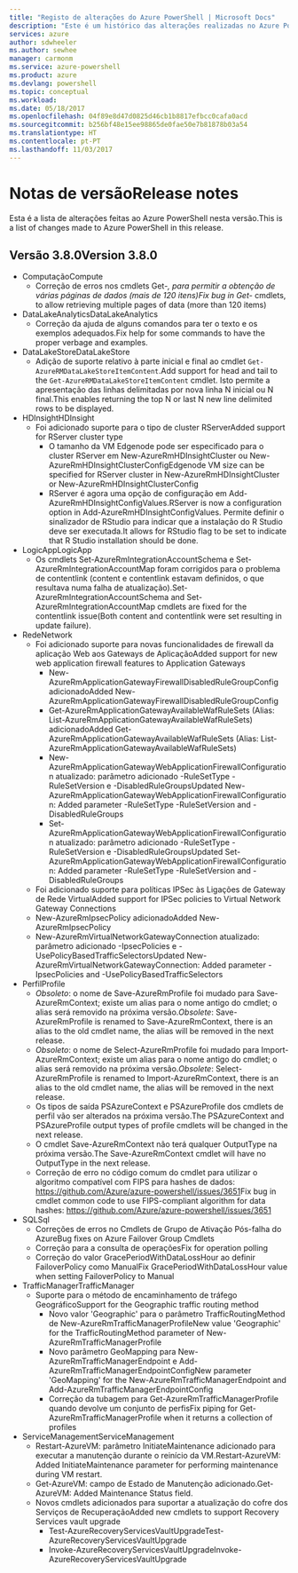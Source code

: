 ```yaml
---
title: "Registo de alterações do Azure PowerShell | Microsoft Docs"
description: "Este é um histórico das alterações realizadas no Azure PowerShell na versão mais recente."
services: azure
author: sdwheeler
ms.author: sewhee
manager: carmonm
ms.service: azure-powershell
ms.product: azure
ms.devlang: powershell
ms.topic: conceptual
ms.workload: 
ms.date: 05/18/2017
ms.openlocfilehash: 04f89e8d47d0825d46cb1b8817efbcc0cafa0acd
ms.sourcegitcommit: b256bf48e15ee98865de0fae50e7b81878b03a54
ms.translationtype: HT
ms.contentlocale: pt-PT
ms.lasthandoff: 11/03/2017
---
```

# <a name="release-notes"></a><span data-ttu-id="81d53-103">Notas de versão</span><span class="sxs-lookup"><span data-stu-id="81d53-103">Release notes</span></span>

<span data-ttu-id="81d53-104">Esta é a lista de alterações feitas ao Azure PowerShell nesta versão.</span><span class="sxs-lookup"><span data-stu-id="81d53-104">This is a list of changes made to Azure PowerShell in this release.</span></span>

## <a name="version-380"></a><span data-ttu-id="81d53-105">Versão 3.8.0</span><span class="sxs-lookup"><span data-stu-id="81d53-105">Version 3.8.0</span></span>
* <span data-ttu-id="81d53-106">Computação</span><span class="sxs-lookup"><span data-stu-id="81d53-106">Compute</span></span>
  - <span data-ttu-id="81d53-107">Correção de erros nos cmdlets Get-*, para permitir a obtenção de várias páginas de dados (mais de 120 itens)</span><span class="sxs-lookup"><span data-stu-id="81d53-107">Fix bug in Get-* cmdlets, to allow retrieving multiple pages of data (more than 120 items)</span></span>
* <span data-ttu-id="81d53-108">DataLakeAnalytics</span><span class="sxs-lookup"><span data-stu-id="81d53-108">DataLakeAnalytics</span></span>
  - <span data-ttu-id="81d53-109">Correção da ajuda de alguns comandos para ter o texto e os exemplos adequados.</span><span class="sxs-lookup"><span data-stu-id="81d53-109">Fix help for some commands to have the proper verbage and examples.</span></span>
* <span data-ttu-id="81d53-110">DataLakeStore</span><span class="sxs-lookup"><span data-stu-id="81d53-110">DataLakeStore</span></span>
  - <span data-ttu-id="81d53-111">Adição de suporte relativo à parte inicial e final ao cmdlet `Get-AzureRMDataLakeStoreItemContent`.</span><span class="sxs-lookup"><span data-stu-id="81d53-111">Add support for head and tail to the `Get-AzureRMDataLakeStoreItemContent` cmdlet.</span></span> <span data-ttu-id="81d53-112">Isto permite a apresentação das linhas delimitadas por nova linha N inicial ou N final.</span><span class="sxs-lookup"><span data-stu-id="81d53-112">This enables returning the top N or last N new line delimited rows to be displayed.</span></span>
* <span data-ttu-id="81d53-113">HDInsight</span><span class="sxs-lookup"><span data-stu-id="81d53-113">HDInsight</span></span>
  - <span data-ttu-id="81d53-114">Foi adicionado suporte para o tipo de cluster RServer</span><span class="sxs-lookup"><span data-stu-id="81d53-114">Added support for RServer cluster type</span></span>
    + <span data-ttu-id="81d53-115">O tamanho da VM Edgenode pode ser especificado para o cluster RServer em New-AzureRmHDInsightCluster ou New-AzureRmHDInsightClusterConfig</span><span class="sxs-lookup"><span data-stu-id="81d53-115">Edgenode VM size can be specified for RServer cluster in New-AzureRmHDInsightCluster or New-AzureRmHDInsightClusterConfig</span></span>
    + <span data-ttu-id="81d53-116">RServer é agora uma opção de configuração em Add-AzureRmHDInsightConfigValues.</span><span class="sxs-lookup"><span data-stu-id="81d53-116">RServer is now a configuration option in Add-AzureRmHDInsightConfigValues.</span></span> <span data-ttu-id="81d53-117">Permite definir o sinalizador de RStudio para indicar que a instalação do R Studio deve ser executada.</span><span class="sxs-lookup"><span data-stu-id="81d53-117">It allows for RStudio flag to be set to indicate that R Studio installation should be done.</span></span>
* <span data-ttu-id="81d53-118">LogicApp</span><span class="sxs-lookup"><span data-stu-id="81d53-118">LogicApp</span></span>
  - <span data-ttu-id="81d53-119">Os cmdlets Set-AzureRmIntegrationAccountSchema e Set-AzureRmIntegrationAccountMap foram corrigidos para o problema de contentlink (content e contentlink estavam definidos, o que resultava numa falha de atualização).</span><span class="sxs-lookup"><span data-stu-id="81d53-119">Set-AzureRmIntegrationAccountSchema and Set-AzureRmIntegrationAccountMap cmdlets are fixed for the contentlink issue(Both content and contentlink were set resulting in update failure).</span></span>
* <span data-ttu-id="81d53-120">Rede</span><span class="sxs-lookup"><span data-stu-id="81d53-120">Network</span></span>
  - <span data-ttu-id="81d53-121">Foi adicionado suporte para novas funcionalidades de firewall da aplicação Web aos Gateways de Aplicação</span><span class="sxs-lookup"><span data-stu-id="81d53-121">Added support for new web application firewall features to Application Gateways</span></span>
    + <span data-ttu-id="81d53-122">New-AzureRmApplicationGatewayFirewallDisabledRuleGroupConfig adicionado</span><span class="sxs-lookup"><span data-stu-id="81d53-122">Added New-AzureRmApplicationGatewayFirewallDisabledRuleGroupConfig</span></span>
    + <span data-ttu-id="81d53-123">Get-AzureRmApplicationGatewayAvailableWafRuleSets (Alias: List-AzureRmApplicationGatewayAvailableWafRuleSets) adicionado</span><span class="sxs-lookup"><span data-stu-id="81d53-123">Added Get-AzureRmApplicationGatewayAvailableWafRuleSets (Alias: List-AzureRmApplicationGatewayAvailableWafRuleSets)</span></span>
    + <span data-ttu-id="81d53-124">New-AzureRmApplicationGatewayWebApplicationFirewallConfiguration atualizado: parâmetro adicionado -RuleSetType -RuleSetVersion e -DisabledRuleGroups</span><span class="sxs-lookup"><span data-stu-id="81d53-124">Updated New-AzureRmApplicationGatewayWebApplicationFirewallConfiguration: Added parameter -RuleSetType -RuleSetVersion and -DisabledRuleGroups</span></span>
    + <span data-ttu-id="81d53-125">Set-AzureRmApplicationGatewayWebApplicationFirewallConfiguration atualizado: parâmetro adicionado -RuleSetType -RuleSetVersion e -DisabledRuleGroups</span><span class="sxs-lookup"><span data-stu-id="81d53-125">Updated Set-AzureRmApplicationGatewayWebApplicationFirewallConfiguration: Added parameter -RuleSetType -RuleSetVersion and -DisabledRuleGroups</span></span>
  - <span data-ttu-id="81d53-126">Foi adicionado suporte para políticas IPSec às Ligações de Gateway de Rede Virtual</span><span class="sxs-lookup"><span data-stu-id="81d53-126">Added support for IPSec policies to Virtual Network Gateway Connections</span></span>
  - <span data-ttu-id="81d53-127">New-AzureRmIpsecPolicy adicionado</span><span class="sxs-lookup"><span data-stu-id="81d53-127">Added New-AzureRmIpsecPolicy</span></span>
  - <span data-ttu-id="81d53-128">New-AzureRmVirtualNetworkGatewayConnection atualizado: parâmetro adicionado -IpsecPolicies e -UsePolicyBasedTrafficSelectors</span><span class="sxs-lookup"><span data-stu-id="81d53-128">Updated New-AzureRmVirtualNetworkGatewayConnection: Added parameter -IpsecPolicies and -UsePolicyBasedTrafficSelectors</span></span>
* <span data-ttu-id="81d53-129">Perfil</span><span class="sxs-lookup"><span data-stu-id="81d53-129">Profile</span></span>
  - <span data-ttu-id="81d53-130">*Obsoleto*: o nome de Save-AzureRmProfile foi mudado para Save-AzureRmContext; existe um alias para o nome antigo do cmdlet; o alias será removido na próxima versão.</span><span class="sxs-lookup"><span data-stu-id="81d53-130">*Obsolete*: Save-AzureRmProfile is renamed to Save-AzureRmContext, there is an alias to the old cmdlet name, the alias will be removed in the next release.</span></span>
  - <span data-ttu-id="81d53-131">*Obsoleto*: o nome de Select-AzureRmProfile foi mudado para Import-AzureRmContext; existe um alias para o nome antigo do cmdlet; o alias será removido na próxima versão.</span><span class="sxs-lookup"><span data-stu-id="81d53-131">*Obsolete*: Select-AzureRmProfile is renamed to Import-AzureRmContext, there is an alias to the old cmdlet name, the alias will be removed in the next release.</span></span>
  - <span data-ttu-id="81d53-132">Os tipos de saída PSAzureContext e PSAzureProfile dos cmdlets de perfil vão ser alterados na próxima versão.</span><span class="sxs-lookup"><span data-stu-id="81d53-132">The PSAzureContext and PSAzureProfile output types of profile cmdlets will be changed in the next release.</span></span>
  - <span data-ttu-id="81d53-133">O cmdlet Save-AzureRmContext não terá qualquer OutputType na próxima versão.</span><span class="sxs-lookup"><span data-stu-id="81d53-133">The Save-AzureRmContext cmdlet will have no OutputType in the next release.</span></span>
  - <span data-ttu-id="81d53-134">Correção de erro no código comum do cmdlet para utilizar o algoritmo compatível com FIPS para hashes de dados: https://github.com/Azure/azure-powershell/issues/3651</span><span class="sxs-lookup"><span data-stu-id="81d53-134">Fix bug in cmdlet common code to use FIPS-compliant algorithm for data hashes: https://github.com/Azure/azure-powershell/issues/3651</span></span>
* <span data-ttu-id="81d53-135">SQL</span><span class="sxs-lookup"><span data-stu-id="81d53-135">Sql</span></span>
  - <span data-ttu-id="81d53-136">Correções de erros no Cmdlets de Grupo de Ativação Pós-falha do Azure</span><span class="sxs-lookup"><span data-stu-id="81d53-136">Bug fixes on Azure Failover Group Cmdlets</span></span>
  - <span data-ttu-id="81d53-137">Correção para a consulta de operações</span><span class="sxs-lookup"><span data-stu-id="81d53-137">Fix for operation polling</span></span>
  - <span data-ttu-id="81d53-138">Correção do valor GracePeriodWithDataLossHour ao definir FailoverPolicy como Manual</span><span class="sxs-lookup"><span data-stu-id="81d53-138">Fix GracePeriodWithDataLossHour value when setting FailoverPolicy to Manual</span></span>
* <span data-ttu-id="81d53-139">TrafficManager</span><span class="sxs-lookup"><span data-stu-id="81d53-139">TrafficManager</span></span>
  - <span data-ttu-id="81d53-140">Suporte para o método de encaminhamento de tráfego Geográfico</span><span class="sxs-lookup"><span data-stu-id="81d53-140">Support for the Geographic traffic routing method</span></span>
    + <span data-ttu-id="81d53-141">Novo valor 'Geographic' para o parâmetro TrafficRoutingMethod de New-AzureRmTrafficManagerProfile</span><span class="sxs-lookup"><span data-stu-id="81d53-141">New value 'Geographic' for the TrafficRoutingMethod parameter of New-AzureRmTrafficManagerProfile</span></span>
    + <span data-ttu-id="81d53-142">Novo parâmetro GeoMapping para New-AzureRmTrafficManagerEndpoint e Add-AzureRmTrafficManagerEndpointConfig</span><span class="sxs-lookup"><span data-stu-id="81d53-142">New parameter 'GeoMapping' for the New-AzureRmTrafficManagerEndpoint and Add-AzureRmTrafficManagerEndpointConfig</span></span>
    + <span data-ttu-id="81d53-143">Correção da tubagem para Get-AzureRmTrafficManagerProfile quando devolve um conjunto de perfis</span><span class="sxs-lookup"><span data-stu-id="81d53-143">Fix piping for Get-AzureRmTrafficManagerProfile when it returns a collection of profiles</span></span>
* <span data-ttu-id="81d53-144">ServiceManagement</span><span class="sxs-lookup"><span data-stu-id="81d53-144">ServiceManagement</span></span>
  - <span data-ttu-id="81d53-145">Restart-AzureVM: parâmetro InitiateMaintenance adicionado para executar a manutenção durante o reinício da VM.</span><span class="sxs-lookup"><span data-stu-id="81d53-145">Restart-AzureVM: Added InitiateMaintenance parameter for performing maintenance during VM restart.</span></span>
  - <span data-ttu-id="81d53-146">Get-AzureVM: campo de Estado de Manutenção adicionado.</span><span class="sxs-lookup"><span data-stu-id="81d53-146">Get-AzureVM: Added Maintenance Status field.</span></span>
  - <span data-ttu-id="81d53-147">Novos cmdlets adicionados para suportar a atualização do cofre dos Serviços de Recuperação</span><span class="sxs-lookup"><span data-stu-id="81d53-147">Added new cmdlets to support Recovery Services vault upgrade</span></span>
    + <span data-ttu-id="81d53-148">Test-AzureRecoveryServicesVaultUpgrade</span><span class="sxs-lookup"><span data-stu-id="81d53-148">Test-AzureRecoveryServicesVaultUpgrade</span></span>
    + <span data-ttu-id="81d53-149">Invoke-AzureRecoveryServicesVaultUpgrade</span><span class="sxs-lookup"><span data-stu-id="81d53-149">Invoke-AzureRecoveryServicesVaultUpgrade</span></span>
